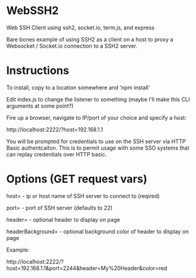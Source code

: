 # WebSSH2
Web SSH Client using ssh2, socket.io, term.js, and express

Bare bones example of using SSH2 as a client on a host to proxy a Websocket / Socket.io connection to a SSH2 server. 

# Instructions
To install, copy to a location somewhere and 'npm install'

Edit index.js to change the listener to something (maybe I'll make this CLI arguments at some point?)

Fire up a browser, navigate to IP/port of your choice and specify a host:

http://localhost:2222/?host=192.168.1.1

You will be prompted for credentials to use on the SSH server via HTTP Basic authentcaiton. This is to permit usage with some SSO systems that can replay credentials over HTTP basic.

# Options (GET request vars)
host= - ip or host name of SSH server to connect to (reqired) 

port= - port of SSH server (defaults to 22)

header= - optional header to display on page

headerBackground= - optional background color of header to display on page 

Example:

http://localhost:2222/?host=192.168.1.1&port=2244&header=My%20Header&color=red

# 

